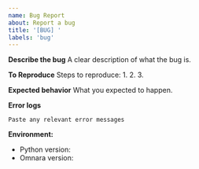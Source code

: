 ```yaml
---
name: Bug Report
about: Report a bug
title: '[BUG] '
labels: 'bug'
---
```


**Describe the bug**
A clear description of what the bug is.

**To Reproduce**
Steps to reproduce:
1. 
2. 
3. 

**Expected behavior**
What you expected to happen.

**Error logs**
```
Paste any relevant error messages
```

**Environment:**
- Python version: 
- Omnara version: 